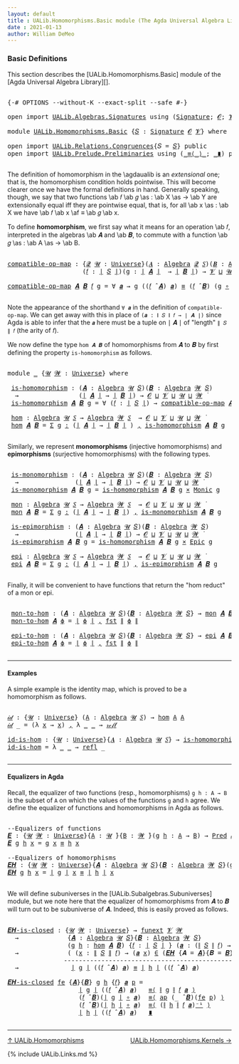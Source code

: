 ```yaml
---
layout: default
title : UALib.Homomorphisms.Basic module (The Agda Universal Algebra Library)
date : 2021-01-13
author: William DeMeo
---
```


### <a id="basic-definitions">Basic Definitions</a>

This section describes the [UALib.Homomorphisms.Basic] module of the [Agda Universal Algebra Library][].

<pre class="Agda">

<a id="317" class="Symbol">{-#</a> <a id="321" class="Keyword">OPTIONS</a> <a id="329" class="Pragma">--without-K</a> <a id="341" class="Pragma">--exact-split</a> <a id="355" class="Pragma">--safe</a> <a id="362" class="Symbol">#-}</a>

<a id="367" class="Keyword">open</a> <a id="372" class="Keyword">import</a> <a id="379" href="UALib.Algebras.Signatures.html" class="Module">UALib.Algebras.Signatures</a> <a id="405" class="Keyword">using</a> <a id="411" class="Symbol">(</a><a id="412" href="UALib.Algebras.Signatures.html#1457" class="Function">Signature</a><a id="421" class="Symbol">;</a> <a id="423" href="universes.html#613" class="Generalizable">𝓞</a><a id="424" class="Symbol">;</a> <a id="426" href="universes.html#617" class="Generalizable">𝓥</a><a id="427" class="Symbol">)</a>

<a id="430" class="Keyword">module</a> <a id="437" href="UALib.Homomorphisms.Basic.html" class="Module">UALib.Homomorphisms.Basic</a> <a id="463" class="Symbol">{</a><a id="464" href="UALib.Homomorphisms.Basic.html#464" class="Bound">𝑆</a> <a id="466" class="Symbol">:</a> <a id="468" href="UALib.Algebras.Signatures.html#1457" class="Function">Signature</a> <a id="478" href="universes.html#613" class="Generalizable">𝓞</a> <a id="480" href="universes.html#617" class="Generalizable">𝓥</a><a id="481" class="Symbol">}</a> <a id="483" class="Keyword">where</a>

<a id="490" class="Keyword">open</a> <a id="495" class="Keyword">import</a> <a id="502" href="UALib.Relations.Congruences.html" class="Module">UALib.Relations.Congruences</a><a id="529" class="Symbol">{</a><a id="530" class="Argument">𝑆</a> <a id="532" class="Symbol">=</a> <a id="534" href="UALib.Homomorphisms.Basic.html#464" class="Bound">𝑆</a><a id="535" class="Symbol">}</a> <a id="537" class="Keyword">public</a>
<a id="544" class="Keyword">open</a> <a id="549" class="Keyword">import</a> <a id="556" href="UALib.Prelude.Preliminaries.html" class="Module">UALib.Prelude.Preliminaries</a> <a id="584" class="Keyword">using</a> <a id="590" class="Symbol">(</a><a id="591" href="MGS-MLTT.html#5997" class="Function Operator">_≡⟨_⟩_</a><a id="597" class="Symbol">;</a> <a id="599" href="MGS-MLTT.html#6079" class="Function Operator">_∎</a><a id="601" class="Symbol">)</a> <a id="603" class="Keyword">public</a>

</pre>

The definition of homomorphism in the \agdaualib is an *extensional* one; that is, the homomorphism condition holds pointwise.  This will become clearer once we have the formal definitions in hand.  Generally speaking, though, we say that two functions \ab 𝑓 \ab 𝑔 \as : \ab X \as → \ab Y are extensionally equal iff they are pointwise equal, that is, for all \ab x \as : \ab X we have \ab 𝑓 \ab x \af ≡ \ab 𝑔 \ab x.

To define **homomorphism**, we first say what it means for an operation \ab 𝑓, interpreted in the algebras \ab 𝑨 and \ab 𝑩, to commute with a function \ab 𝑔 \as : \ab A \as → \ab B.

<pre class="Agda">

<a id="compatible-op-map"></a><a id="1238" href="UALib.Homomorphisms.Basic.html#1238" class="Function">compatible-op-map</a> <a id="1256" class="Symbol">:</a> <a id="1258" class="Symbol">{</a><a id="1259" href="UALib.Homomorphisms.Basic.html#1259" class="Bound">𝓠</a> <a id="1261" href="UALib.Homomorphisms.Basic.html#1261" class="Bound">𝓤</a> <a id="1263" class="Symbol">:</a> <a id="1265" href="universes.html#551" class="Function">Universe</a><a id="1273" class="Symbol">}(</a><a id="1275" href="UALib.Homomorphisms.Basic.html#1275" class="Bound">𝑨</a> <a id="1277" class="Symbol">:</a> <a id="1279" href="UALib.Algebras.Algebras.html#813" class="Function">Algebra</a> <a id="1287" href="UALib.Homomorphisms.Basic.html#1259" class="Bound">𝓠</a> <a id="1289" href="UALib.Homomorphisms.Basic.html#464" class="Bound">𝑆</a><a id="1290" class="Symbol">)(</a><a id="1292" href="UALib.Homomorphisms.Basic.html#1292" class="Bound">𝑩</a> <a id="1294" class="Symbol">:</a> <a id="1296" href="UALib.Algebras.Algebras.html#813" class="Function">Algebra</a> <a id="1304" href="UALib.Homomorphisms.Basic.html#1261" class="Bound">𝓤</a> <a id="1306" href="UALib.Homomorphisms.Basic.html#464" class="Bound">𝑆</a><a id="1307" class="Symbol">)</a>
                    <a id="1329" class="Symbol">(</a><a id="1330" href="UALib.Homomorphisms.Basic.html#1330" class="Bound">𝑓</a> <a id="1332" class="Symbol">:</a> <a id="1334" href="UALib.Prelude.Preliminaries.html#10371" class="Function Operator">∣</a> <a id="1336" href="UALib.Homomorphisms.Basic.html#464" class="Bound">𝑆</a> <a id="1338" href="UALib.Prelude.Preliminaries.html#10371" class="Function Operator">∣</a><a id="1339" class="Symbol">)(</a><a id="1341" href="UALib.Homomorphisms.Basic.html#1341" class="Bound">g</a> <a id="1343" class="Symbol">:</a> <a id="1345" href="UALib.Prelude.Preliminaries.html#10371" class="Function Operator">∣</a> <a id="1347" href="UALib.Homomorphisms.Basic.html#1275" class="Bound">𝑨</a> <a id="1349" href="UALib.Prelude.Preliminaries.html#10371" class="Function Operator">∣</a>  <a id="1352" class="Symbol">→</a> <a id="1354" href="UALib.Prelude.Preliminaries.html#10371" class="Function Operator">∣</a> <a id="1356" href="UALib.Homomorphisms.Basic.html#1292" class="Bound">𝑩</a> <a id="1358" href="UALib.Prelude.Preliminaries.html#10371" class="Function Operator">∣</a><a id="1359" class="Symbol">)</a> <a id="1361" class="Symbol">→</a> <a id="1363" href="UALib.Homomorphisms.Basic.html#480" class="Bound">𝓥</a> <a id="1365" href="Agda.Primitive.html#636" class="Function Operator">⊔</a> <a id="1367" href="UALib.Homomorphisms.Basic.html#1261" class="Bound">𝓤</a> <a id="1369" href="Agda.Primitive.html#636" class="Function Operator">⊔</a> <a id="1371" href="UALib.Homomorphisms.Basic.html#1259" class="Bound">𝓠</a> <a id="1373" href="universes.html#758" class="Function Operator">̇</a>

<a id="1376" href="UALib.Homomorphisms.Basic.html#1238" class="Function">compatible-op-map</a> <a id="1394" href="UALib.Homomorphisms.Basic.html#1394" class="Bound">𝑨</a> <a id="1396" href="UALib.Homomorphisms.Basic.html#1396" class="Bound">𝑩</a> <a id="1398" href="UALib.Homomorphisms.Basic.html#1398" class="Bound">𝑓</a> <a id="1400" href="UALib.Homomorphisms.Basic.html#1400" class="Bound">g</a> <a id="1402" class="Symbol">=</a> <a id="1404" class="Symbol">∀</a> <a id="1406" href="UALib.Homomorphisms.Basic.html#1406" class="Bound">𝒂</a> <a id="1408" class="Symbol">→</a> <a id="1410" href="UALib.Homomorphisms.Basic.html#1400" class="Bound">g</a> <a id="1412" class="Symbol">((</a><a id="1414" href="UALib.Homomorphisms.Basic.html#1398" class="Bound">𝑓</a> <a id="1416" href="UALib.Algebras.Algebras.html#3080" class="Function Operator">̂</a> <a id="1418" href="UALib.Homomorphisms.Basic.html#1394" class="Bound">𝑨</a><a id="1419" class="Symbol">)</a> <a id="1421" href="UALib.Homomorphisms.Basic.html#1406" class="Bound">𝒂</a><a id="1422" class="Symbol">)</a> <a id="1424" href="MGS-MLTT.html#4207" class="Datatype Operator">≡</a> <a id="1426" class="Symbol">(</a><a id="1427" href="UALib.Homomorphisms.Basic.html#1398" class="Bound">𝑓</a> <a id="1429" href="UALib.Algebras.Algebras.html#3080" class="Function Operator">̂</a> <a id="1431" href="UALib.Homomorphisms.Basic.html#1396" class="Bound">𝑩</a><a id="1432" class="Symbol">)</a> <a id="1434" class="Symbol">(</a><a id="1435" href="UALib.Homomorphisms.Basic.html#1400" class="Bound">g</a> <a id="1437" href="MGS-MLTT.html#3813" class="Function Operator">∘</a> <a id="1439" href="UALib.Homomorphisms.Basic.html#1406" class="Bound">𝒂</a><a id="1440" class="Symbol">)</a>

</pre>

Note the appearance of the shorthand `∀ 𝒂` in the definition of `compatible-op-map`.  We can get away with this in place of `(𝒂 : ∥ 𝑆 ∥ 𝑓 → ∣ 𝑨 ∣)` since Agda is able to infer that the `𝒂` here must be a tuple on ∣ 𝑨 ∣ of "length" `∥ 𝑆 ∥ 𝑓` (the arity of 𝑓).

We now define the type `hom 𝑨 𝑩` of homomorphisms from 𝑨 to 𝑩 by first defining the property `is-homomorphism` as follows.

<pre class="Agda">

<a id="1853" class="Keyword">module</a> <a id="1860" href="UALib.Homomorphisms.Basic.html#1860" class="Module">_</a> <a id="1862" class="Symbol">{</a><a id="1863" href="UALib.Homomorphisms.Basic.html#1863" class="Bound">𝓤</a> <a id="1865" href="UALib.Homomorphisms.Basic.html#1865" class="Bound">𝓦</a> <a id="1867" class="Symbol">:</a> <a id="1869" href="universes.html#551" class="Function">Universe</a><a id="1877" class="Symbol">}</a> <a id="1879" class="Keyword">where</a>

 <a id="1887" href="UALib.Homomorphisms.Basic.html#1887" class="Function">is-homomorphism</a> <a id="1903" class="Symbol">:</a> <a id="1905" class="Symbol">(</a><a id="1906" href="UALib.Homomorphisms.Basic.html#1906" class="Bound">𝑨</a> <a id="1908" class="Symbol">:</a> <a id="1910" href="UALib.Algebras.Algebras.html#813" class="Function">Algebra</a> <a id="1918" href="UALib.Homomorphisms.Basic.html#1863" class="Bound">𝓤</a> <a id="1920" href="UALib.Homomorphisms.Basic.html#464" class="Bound">𝑆</a><a id="1921" class="Symbol">)(</a><a id="1923" href="UALib.Homomorphisms.Basic.html#1923" class="Bound">𝑩</a> <a id="1925" class="Symbol">:</a> <a id="1927" href="UALib.Algebras.Algebras.html#813" class="Function">Algebra</a> <a id="1935" href="UALib.Homomorphisms.Basic.html#1865" class="Bound">𝓦</a> <a id="1937" href="UALib.Homomorphisms.Basic.html#464" class="Bound">𝑆</a><a id="1938" class="Symbol">)</a>
  <a id="1942" class="Symbol">→</a>                <a id="1959" class="Symbol">(</a><a id="1960" href="UALib.Prelude.Preliminaries.html#10371" class="Function Operator">∣</a> <a id="1962" href="UALib.Homomorphisms.Basic.html#1906" class="Bound">𝑨</a> <a id="1964" href="UALib.Prelude.Preliminaries.html#10371" class="Function Operator">∣</a> <a id="1966" class="Symbol">→</a> <a id="1968" href="UALib.Prelude.Preliminaries.html#10371" class="Function Operator">∣</a> <a id="1970" href="UALib.Homomorphisms.Basic.html#1923" class="Bound">𝑩</a> <a id="1972" href="UALib.Prelude.Preliminaries.html#10371" class="Function Operator">∣</a><a id="1973" class="Symbol">)</a> <a id="1975" class="Symbol">→</a> <a id="1977" href="UALib.Homomorphisms.Basic.html#478" class="Bound">𝓞</a> <a id="1979" href="Agda.Primitive.html#636" class="Function Operator">⊔</a> <a id="1981" href="UALib.Homomorphisms.Basic.html#480" class="Bound">𝓥</a> <a id="1983" href="Agda.Primitive.html#636" class="Function Operator">⊔</a> <a id="1985" href="UALib.Homomorphisms.Basic.html#1863" class="Bound">𝓤</a> <a id="1987" href="Agda.Primitive.html#636" class="Function Operator">⊔</a> <a id="1989" href="UALib.Homomorphisms.Basic.html#1865" class="Bound">𝓦</a> <a id="1991" href="universes.html#758" class="Function Operator">̇</a>
 <a id="1994" href="UALib.Homomorphisms.Basic.html#1887" class="Function">is-homomorphism</a> <a id="2010" href="UALib.Homomorphisms.Basic.html#2010" class="Bound">𝑨</a> <a id="2012" href="UALib.Homomorphisms.Basic.html#2012" class="Bound">𝑩</a> <a id="2014" href="UALib.Homomorphisms.Basic.html#2014" class="Bound">g</a> <a id="2016" class="Symbol">=</a> <a id="2018" class="Symbol">∀</a> <a id="2020" class="Symbol">(</a><a id="2021" href="UALib.Homomorphisms.Basic.html#2021" class="Bound">𝑓</a> <a id="2023" class="Symbol">:</a> <a id="2025" href="UALib.Prelude.Preliminaries.html#10371" class="Function Operator">∣</a> <a id="2027" href="UALib.Homomorphisms.Basic.html#464" class="Bound">𝑆</a> <a id="2029" href="UALib.Prelude.Preliminaries.html#10371" class="Function Operator">∣</a><a id="2030" class="Symbol">)</a> <a id="2032" class="Symbol">→</a> <a id="2034" href="UALib.Homomorphisms.Basic.html#1238" class="Function">compatible-op-map</a> <a id="2052" href="UALib.Homomorphisms.Basic.html#2010" class="Bound">𝑨</a> <a id="2054" href="UALib.Homomorphisms.Basic.html#2012" class="Bound">𝑩</a> <a id="2056" href="UALib.Homomorphisms.Basic.html#2021" class="Bound">𝑓</a> <a id="2058" href="UALib.Homomorphisms.Basic.html#2014" class="Bound">g</a>

 <a id="2062" href="UALib.Homomorphisms.Basic.html#2062" class="Function">hom</a> <a id="2066" class="Symbol">:</a> <a id="2068" href="UALib.Algebras.Algebras.html#813" class="Function">Algebra</a> <a id="2076" href="UALib.Homomorphisms.Basic.html#1863" class="Bound">𝓤</a> <a id="2078" href="UALib.Homomorphisms.Basic.html#464" class="Bound">𝑆</a> <a id="2080" class="Symbol">→</a> <a id="2082" href="UALib.Algebras.Algebras.html#813" class="Function">Algebra</a> <a id="2090" href="UALib.Homomorphisms.Basic.html#1865" class="Bound">𝓦</a> <a id="2092" href="UALib.Homomorphisms.Basic.html#464" class="Bound">𝑆</a>  <a id="2095" class="Symbol">→</a> <a id="2097" href="UALib.Homomorphisms.Basic.html#478" class="Bound">𝓞</a> <a id="2099" href="Agda.Primitive.html#636" class="Function Operator">⊔</a> <a id="2101" href="UALib.Homomorphisms.Basic.html#480" class="Bound">𝓥</a> <a id="2103" href="Agda.Primitive.html#636" class="Function Operator">⊔</a> <a id="2105" href="UALib.Homomorphisms.Basic.html#1863" class="Bound">𝓤</a> <a id="2107" href="Agda.Primitive.html#636" class="Function Operator">⊔</a> <a id="2109" href="UALib.Homomorphisms.Basic.html#1865" class="Bound">𝓦</a> <a id="2111" href="universes.html#758" class="Function Operator">̇</a>
 <a id="2114" href="UALib.Homomorphisms.Basic.html#2062" class="Function">hom</a> <a id="2118" href="UALib.Homomorphisms.Basic.html#2118" class="Bound">𝑨</a> <a id="2120" href="UALib.Homomorphisms.Basic.html#2120" class="Bound">𝑩</a> <a id="2122" class="Symbol">=</a> <a id="2124" href="MGS-MLTT.html#3074" class="Function">Σ</a> <a id="2126" href="UALib.Homomorphisms.Basic.html#2126" class="Bound">g</a> <a id="2128" href="MGS-MLTT.html#3074" class="Function">꞉</a> <a id="2130" class="Symbol">(</a><a id="2131" href="UALib.Prelude.Preliminaries.html#10371" class="Function Operator">∣</a> <a id="2133" href="UALib.Homomorphisms.Basic.html#2118" class="Bound">𝑨</a> <a id="2135" href="UALib.Prelude.Preliminaries.html#10371" class="Function Operator">∣</a> <a id="2137" class="Symbol">→</a> <a id="2139" href="UALib.Prelude.Preliminaries.html#10371" class="Function Operator">∣</a> <a id="2141" href="UALib.Homomorphisms.Basic.html#2120" class="Bound">𝑩</a> <a id="2143" href="UALib.Prelude.Preliminaries.html#10371" class="Function Operator">∣</a> <a id="2145" class="Symbol">)</a> <a id="2147" href="MGS-MLTT.html#3074" class="Function">,</a> <a id="2149" href="UALib.Homomorphisms.Basic.html#1887" class="Function">is-homomorphism</a> <a id="2165" href="UALib.Homomorphisms.Basic.html#2118" class="Bound">𝑨</a> <a id="2167" href="UALib.Homomorphisms.Basic.html#2120" class="Bound">𝑩</a> <a id="2169" href="UALib.Homomorphisms.Basic.html#2126" class="Bound">g</a>

</pre>

Similarly, we represent **monomorphisms** (injective homomorphisms) and **epimorphisms** (surjective homomorphisms) with the following types.

<pre class="Agda">

 <a id="2342" href="UALib.Homomorphisms.Basic.html#2342" class="Function">is-monomorphism</a> <a id="2358" class="Symbol">:</a> <a id="2360" class="Symbol">(</a><a id="2361" href="UALib.Homomorphisms.Basic.html#2361" class="Bound">𝑨</a> <a id="2363" class="Symbol">:</a> <a id="2365" href="UALib.Algebras.Algebras.html#813" class="Function">Algebra</a> <a id="2373" href="UALib.Homomorphisms.Basic.html#1863" class="Bound">𝓤</a> <a id="2375" href="UALib.Homomorphisms.Basic.html#464" class="Bound">𝑆</a><a id="2376" class="Symbol">)(</a><a id="2378" href="UALib.Homomorphisms.Basic.html#2378" class="Bound">𝑩</a> <a id="2380" class="Symbol">:</a> <a id="2382" href="UALib.Algebras.Algebras.html#813" class="Function">Algebra</a> <a id="2390" href="UALib.Homomorphisms.Basic.html#1865" class="Bound">𝓦</a> <a id="2392" href="UALib.Homomorphisms.Basic.html#464" class="Bound">𝑆</a><a id="2393" class="Symbol">)</a>
  <a id="2397" class="Symbol">→</a>               <a id="2413" class="Symbol">(</a><a id="2414" href="UALib.Prelude.Preliminaries.html#10371" class="Function Operator">∣</a> <a id="2416" href="UALib.Homomorphisms.Basic.html#2361" class="Bound">𝑨</a> <a id="2418" href="UALib.Prelude.Preliminaries.html#10371" class="Function Operator">∣</a> <a id="2420" class="Symbol">→</a> <a id="2422" href="UALib.Prelude.Preliminaries.html#10371" class="Function Operator">∣</a> <a id="2424" href="UALib.Homomorphisms.Basic.html#2378" class="Bound">𝑩</a> <a id="2426" href="UALib.Prelude.Preliminaries.html#10371" class="Function Operator">∣</a><a id="2427" class="Symbol">)</a> <a id="2429" class="Symbol">→</a> <a id="2431" href="UALib.Homomorphisms.Basic.html#478" class="Bound">𝓞</a> <a id="2433" href="Agda.Primitive.html#636" class="Function Operator">⊔</a> <a id="2435" href="UALib.Homomorphisms.Basic.html#480" class="Bound">𝓥</a> <a id="2437" href="Agda.Primitive.html#636" class="Function Operator">⊔</a> <a id="2439" href="UALib.Homomorphisms.Basic.html#1863" class="Bound">𝓤</a> <a id="2441" href="Agda.Primitive.html#636" class="Function Operator">⊔</a> <a id="2443" href="UALib.Homomorphisms.Basic.html#1865" class="Bound">𝓦</a> <a id="2445" href="universes.html#758" class="Function Operator">̇</a>
 <a id="2448" href="UALib.Homomorphisms.Basic.html#2342" class="Function">is-monomorphism</a> <a id="2464" href="UALib.Homomorphisms.Basic.html#2464" class="Bound">𝑨</a> <a id="2466" href="UALib.Homomorphisms.Basic.html#2466" class="Bound">𝑩</a> <a id="2468" href="UALib.Homomorphisms.Basic.html#2468" class="Bound">g</a> <a id="2470" class="Symbol">=</a> <a id="2472" href="UALib.Homomorphisms.Basic.html#1887" class="Function">is-homomorphism</a> <a id="2488" href="UALib.Homomorphisms.Basic.html#2464" class="Bound">𝑨</a> <a id="2490" href="UALib.Homomorphisms.Basic.html#2466" class="Bound">𝑩</a> <a id="2492" href="UALib.Homomorphisms.Basic.html#2468" class="Bound">g</a> <a id="2494" href="MGS-MLTT.html#3515" class="Function Operator">×</a> <a id="2496" href="UALib.Prelude.Inverses.html#3446" class="Function">Monic</a> <a id="2502" href="UALib.Homomorphisms.Basic.html#2468" class="Bound">g</a>

 <a id="2506" href="UALib.Homomorphisms.Basic.html#2506" class="Function">mon</a> <a id="2510" class="Symbol">:</a> <a id="2512" href="UALib.Algebras.Algebras.html#813" class="Function">Algebra</a> <a id="2520" href="UALib.Homomorphisms.Basic.html#1863" class="Bound">𝓤</a> <a id="2522" href="UALib.Homomorphisms.Basic.html#464" class="Bound">𝑆</a> <a id="2524" class="Symbol">→</a> <a id="2526" href="UALib.Algebras.Algebras.html#813" class="Function">Algebra</a> <a id="2534" href="UALib.Homomorphisms.Basic.html#1865" class="Bound">𝓦</a> <a id="2536" href="UALib.Homomorphisms.Basic.html#464" class="Bound">𝑆</a>  <a id="2539" class="Symbol">→</a> <a id="2541" href="UALib.Homomorphisms.Basic.html#478" class="Bound">𝓞</a> <a id="2543" href="Agda.Primitive.html#636" class="Function Operator">⊔</a> <a id="2545" href="UALib.Homomorphisms.Basic.html#480" class="Bound">𝓥</a> <a id="2547" href="Agda.Primitive.html#636" class="Function Operator">⊔</a> <a id="2549" href="UALib.Homomorphisms.Basic.html#1863" class="Bound">𝓤</a> <a id="2551" href="Agda.Primitive.html#636" class="Function Operator">⊔</a> <a id="2553" href="UALib.Homomorphisms.Basic.html#1865" class="Bound">𝓦</a> <a id="2555" href="universes.html#758" class="Function Operator">̇</a>
 <a id="2558" href="UALib.Homomorphisms.Basic.html#2506" class="Function">mon</a> <a id="2562" href="UALib.Homomorphisms.Basic.html#2562" class="Bound">𝑨</a> <a id="2564" href="UALib.Homomorphisms.Basic.html#2564" class="Bound">𝑩</a> <a id="2566" class="Symbol">=</a> <a id="2568" href="MGS-MLTT.html#3074" class="Function">Σ</a> <a id="2570" href="UALib.Homomorphisms.Basic.html#2570" class="Bound">g</a> <a id="2572" href="MGS-MLTT.html#3074" class="Function">꞉</a> <a id="2574" class="Symbol">(</a><a id="2575" href="UALib.Prelude.Preliminaries.html#10371" class="Function Operator">∣</a> <a id="2577" href="UALib.Homomorphisms.Basic.html#2562" class="Bound">𝑨</a> <a id="2579" href="UALib.Prelude.Preliminaries.html#10371" class="Function Operator">∣</a> <a id="2581" class="Symbol">→</a> <a id="2583" href="UALib.Prelude.Preliminaries.html#10371" class="Function Operator">∣</a> <a id="2585" href="UALib.Homomorphisms.Basic.html#2564" class="Bound">𝑩</a> <a id="2587" href="UALib.Prelude.Preliminaries.html#10371" class="Function Operator">∣</a><a id="2588" class="Symbol">)</a> <a id="2590" href="MGS-MLTT.html#3074" class="Function">,</a> <a id="2592" href="UALib.Homomorphisms.Basic.html#2342" class="Function">is-monomorphism</a> <a id="2608" href="UALib.Homomorphisms.Basic.html#2562" class="Bound">𝑨</a> <a id="2610" href="UALib.Homomorphisms.Basic.html#2564" class="Bound">𝑩</a> <a id="2612" href="UALib.Homomorphisms.Basic.html#2570" class="Bound">g</a>

 <a id="2616" href="UALib.Homomorphisms.Basic.html#2616" class="Function">is-epimorphism</a> <a id="2631" class="Symbol">:</a> <a id="2633" class="Symbol">(</a><a id="2634" href="UALib.Homomorphisms.Basic.html#2634" class="Bound">𝑨</a> <a id="2636" class="Symbol">:</a> <a id="2638" href="UALib.Algebras.Algebras.html#813" class="Function">Algebra</a> <a id="2646" href="UALib.Homomorphisms.Basic.html#1863" class="Bound">𝓤</a> <a id="2648" href="UALib.Homomorphisms.Basic.html#464" class="Bound">𝑆</a><a id="2649" class="Symbol">)(</a><a id="2651" href="UALib.Homomorphisms.Basic.html#2651" class="Bound">𝑩</a> <a id="2653" class="Symbol">:</a> <a id="2655" href="UALib.Algebras.Algebras.html#813" class="Function">Algebra</a> <a id="2663" href="UALib.Homomorphisms.Basic.html#1865" class="Bound">𝓦</a> <a id="2665" href="UALib.Homomorphisms.Basic.html#464" class="Bound">𝑆</a><a id="2666" class="Symbol">)</a>
  <a id="2670" class="Symbol">→</a>               <a id="2686" class="Symbol">(</a><a id="2687" href="UALib.Prelude.Preliminaries.html#10371" class="Function Operator">∣</a> <a id="2689" href="UALib.Homomorphisms.Basic.html#2634" class="Bound">𝑨</a> <a id="2691" href="UALib.Prelude.Preliminaries.html#10371" class="Function Operator">∣</a> <a id="2693" class="Symbol">→</a> <a id="2695" href="UALib.Prelude.Preliminaries.html#10371" class="Function Operator">∣</a> <a id="2697" href="UALib.Homomorphisms.Basic.html#2651" class="Bound">𝑩</a> <a id="2699" href="UALib.Prelude.Preliminaries.html#10371" class="Function Operator">∣</a><a id="2700" class="Symbol">)</a> <a id="2702" class="Symbol">→</a> <a id="2704" href="UALib.Homomorphisms.Basic.html#478" class="Bound">𝓞</a> <a id="2706" href="Agda.Primitive.html#636" class="Function Operator">⊔</a> <a id="2708" href="UALib.Homomorphisms.Basic.html#480" class="Bound">𝓥</a> <a id="2710" href="Agda.Primitive.html#636" class="Function Operator">⊔</a> <a id="2712" href="UALib.Homomorphisms.Basic.html#1863" class="Bound">𝓤</a> <a id="2714" href="Agda.Primitive.html#636" class="Function Operator">⊔</a> <a id="2716" href="UALib.Homomorphisms.Basic.html#1865" class="Bound">𝓦</a> <a id="2718" href="universes.html#758" class="Function Operator">̇</a>
 <a id="2721" href="UALib.Homomorphisms.Basic.html#2616" class="Function">is-epimorphism</a> <a id="2736" href="UALib.Homomorphisms.Basic.html#2736" class="Bound">𝑨</a> <a id="2738" href="UALib.Homomorphisms.Basic.html#2738" class="Bound">𝑩</a> <a id="2740" href="UALib.Homomorphisms.Basic.html#2740" class="Bound">g</a> <a id="2742" class="Symbol">=</a> <a id="2744" href="UALib.Homomorphisms.Basic.html#1887" class="Function">is-homomorphism</a> <a id="2760" href="UALib.Homomorphisms.Basic.html#2736" class="Bound">𝑨</a> <a id="2762" href="UALib.Homomorphisms.Basic.html#2738" class="Bound">𝑩</a> <a id="2764" href="UALib.Homomorphisms.Basic.html#2740" class="Bound">g</a> <a id="2766" href="MGS-MLTT.html#3515" class="Function Operator">×</a> <a id="2768" href="UALib.Prelude.Inverses.html#2388" class="Function">Epic</a> <a id="2773" href="UALib.Homomorphisms.Basic.html#2740" class="Bound">g</a>

 <a id="2777" href="UALib.Homomorphisms.Basic.html#2777" class="Function">epi</a> <a id="2781" class="Symbol">:</a> <a id="2783" href="UALib.Algebras.Algebras.html#813" class="Function">Algebra</a> <a id="2791" href="UALib.Homomorphisms.Basic.html#1863" class="Bound">𝓤</a> <a id="2793" href="UALib.Homomorphisms.Basic.html#464" class="Bound">𝑆</a> <a id="2795" class="Symbol">→</a> <a id="2797" href="UALib.Algebras.Algebras.html#813" class="Function">Algebra</a> <a id="2805" href="UALib.Homomorphisms.Basic.html#1865" class="Bound">𝓦</a> <a id="2807" href="UALib.Homomorphisms.Basic.html#464" class="Bound">𝑆</a>  <a id="2810" class="Symbol">→</a> <a id="2812" href="UALib.Homomorphisms.Basic.html#478" class="Bound">𝓞</a> <a id="2814" href="Agda.Primitive.html#636" class="Function Operator">⊔</a> <a id="2816" href="UALib.Homomorphisms.Basic.html#480" class="Bound">𝓥</a> <a id="2818" href="Agda.Primitive.html#636" class="Function Operator">⊔</a> <a id="2820" href="UALib.Homomorphisms.Basic.html#1863" class="Bound">𝓤</a> <a id="2822" href="Agda.Primitive.html#636" class="Function Operator">⊔</a> <a id="2824" href="UALib.Homomorphisms.Basic.html#1865" class="Bound">𝓦</a> <a id="2826" href="universes.html#758" class="Function Operator">̇</a>
 <a id="2829" href="UALib.Homomorphisms.Basic.html#2777" class="Function">epi</a> <a id="2833" href="UALib.Homomorphisms.Basic.html#2833" class="Bound">𝑨</a> <a id="2835" href="UALib.Homomorphisms.Basic.html#2835" class="Bound">𝑩</a> <a id="2837" class="Symbol">=</a> <a id="2839" href="MGS-MLTT.html#3074" class="Function">Σ</a> <a id="2841" href="UALib.Homomorphisms.Basic.html#2841" class="Bound">g</a> <a id="2843" href="MGS-MLTT.html#3074" class="Function">꞉</a> <a id="2845" class="Symbol">(</a><a id="2846" href="UALib.Prelude.Preliminaries.html#10371" class="Function Operator">∣</a> <a id="2848" href="UALib.Homomorphisms.Basic.html#2833" class="Bound">𝑨</a> <a id="2850" href="UALib.Prelude.Preliminaries.html#10371" class="Function Operator">∣</a> <a id="2852" class="Symbol">→</a> <a id="2854" href="UALib.Prelude.Preliminaries.html#10371" class="Function Operator">∣</a> <a id="2856" href="UALib.Homomorphisms.Basic.html#2835" class="Bound">𝑩</a> <a id="2858" href="UALib.Prelude.Preliminaries.html#10371" class="Function Operator">∣</a><a id="2859" class="Symbol">)</a> <a id="2861" href="MGS-MLTT.html#3074" class="Function">,</a> <a id="2863" href="UALib.Homomorphisms.Basic.html#2616" class="Function">is-epimorphism</a> <a id="2878" href="UALib.Homomorphisms.Basic.html#2833" class="Bound">𝑨</a> <a id="2880" href="UALib.Homomorphisms.Basic.html#2835" class="Bound">𝑩</a> <a id="2882" href="UALib.Homomorphisms.Basic.html#2841" class="Bound">g</a>

</pre>

Finally, it will be convenient to have functions that return the "hom reduct" of a mon or epi.

<pre class="Agda">

 <a id="3008" href="UALib.Homomorphisms.Basic.html#3008" class="Function">mon-to-hom</a> <a id="3019" class="Symbol">:</a> <a id="3021" class="Symbol">(</a><a id="3022" href="UALib.Homomorphisms.Basic.html#3022" class="Bound">𝑨</a> <a id="3024" class="Symbol">:</a> <a id="3026" href="UALib.Algebras.Algebras.html#813" class="Function">Algebra</a> <a id="3034" href="UALib.Homomorphisms.Basic.html#1863" class="Bound">𝓤</a> <a id="3036" href="UALib.Homomorphisms.Basic.html#464" class="Bound">𝑆</a><a id="3037" class="Symbol">){</a><a id="3039" href="UALib.Homomorphisms.Basic.html#3039" class="Bound">𝑩</a> <a id="3041" class="Symbol">:</a> <a id="3043" href="UALib.Algebras.Algebras.html#813" class="Function">Algebra</a> <a id="3051" href="UALib.Homomorphisms.Basic.html#1865" class="Bound">𝓦</a> <a id="3053" href="UALib.Homomorphisms.Basic.html#464" class="Bound">𝑆</a><a id="3054" class="Symbol">}</a> <a id="3056" class="Symbol">→</a> <a id="3058" href="UALib.Homomorphisms.Basic.html#2506" class="Function">mon</a> <a id="3062" href="UALib.Homomorphisms.Basic.html#3022" class="Bound">𝑨</a> <a id="3064" href="UALib.Homomorphisms.Basic.html#3039" class="Bound">𝑩</a> <a id="3066" class="Symbol">→</a> <a id="3068" href="UALib.Homomorphisms.Basic.html#2062" class="Function">hom</a> <a id="3072" href="UALib.Homomorphisms.Basic.html#3022" class="Bound">𝑨</a> <a id="3074" href="UALib.Homomorphisms.Basic.html#3039" class="Bound">𝑩</a>
 <a id="3077" href="UALib.Homomorphisms.Basic.html#3008" class="Function">mon-to-hom</a> <a id="3088" href="UALib.Homomorphisms.Basic.html#3088" class="Bound">𝑨</a> <a id="3090" href="UALib.Homomorphisms.Basic.html#3090" class="Bound">ϕ</a> <a id="3092" class="Symbol">=</a> <a id="3094" href="UALib.Prelude.Preliminaries.html#10371" class="Function Operator">∣</a> <a id="3096" href="UALib.Homomorphisms.Basic.html#3090" class="Bound">ϕ</a> <a id="3098" href="UALib.Prelude.Preliminaries.html#10371" class="Function Operator">∣</a> <a id="3100" href="MGS-MLTT.html#2929" class="InductiveConstructor Operator">,</a> <a id="3102" href="UALib.Prelude.Preliminaries.html#10375" class="Function">fst</a> <a id="3106" href="UALib.Prelude.Preliminaries.html#10452" class="Function Operator">∥</a> <a id="3108" href="UALib.Homomorphisms.Basic.html#3090" class="Bound">ϕ</a> <a id="3110" href="UALib.Prelude.Preliminaries.html#10452" class="Function Operator">∥</a>

 <a id="3114" href="UALib.Homomorphisms.Basic.html#3114" class="Function">epi-to-hom</a> <a id="3125" class="Symbol">:</a> <a id="3127" class="Symbol">(</a><a id="3128" href="UALib.Homomorphisms.Basic.html#3128" class="Bound">𝑨</a> <a id="3130" class="Symbol">:</a> <a id="3132" href="UALib.Algebras.Algebras.html#813" class="Function">Algebra</a> <a id="3140" href="UALib.Homomorphisms.Basic.html#1863" class="Bound">𝓤</a> <a id="3142" href="UALib.Homomorphisms.Basic.html#464" class="Bound">𝑆</a><a id="3143" class="Symbol">){</a><a id="3145" href="UALib.Homomorphisms.Basic.html#3145" class="Bound">𝑩</a> <a id="3147" class="Symbol">:</a> <a id="3149" href="UALib.Algebras.Algebras.html#813" class="Function">Algebra</a> <a id="3157" href="UALib.Homomorphisms.Basic.html#1865" class="Bound">𝓦</a> <a id="3159" href="UALib.Homomorphisms.Basic.html#464" class="Bound">𝑆</a><a id="3160" class="Symbol">}</a> <a id="3162" class="Symbol">→</a> <a id="3164" href="UALib.Homomorphisms.Basic.html#2777" class="Function">epi</a> <a id="3168" href="UALib.Homomorphisms.Basic.html#3128" class="Bound">𝑨</a> <a id="3170" href="UALib.Homomorphisms.Basic.html#3145" class="Bound">𝑩</a> <a id="3172" class="Symbol">→</a> <a id="3174" href="UALib.Homomorphisms.Basic.html#2062" class="Function">hom</a> <a id="3178" href="UALib.Homomorphisms.Basic.html#3128" class="Bound">𝑨</a> <a id="3180" href="UALib.Homomorphisms.Basic.html#3145" class="Bound">𝑩</a>
 <a id="3183" href="UALib.Homomorphisms.Basic.html#3114" class="Function">epi-to-hom</a> <a id="3194" href="UALib.Homomorphisms.Basic.html#3194" class="Bound">𝑨</a> <a id="3196" href="UALib.Homomorphisms.Basic.html#3196" class="Bound">ϕ</a> <a id="3198" class="Symbol">=</a> <a id="3200" href="UALib.Prelude.Preliminaries.html#10371" class="Function Operator">∣</a> <a id="3202" href="UALib.Homomorphisms.Basic.html#3196" class="Bound">ϕ</a> <a id="3204" href="UALib.Prelude.Preliminaries.html#10371" class="Function Operator">∣</a> <a id="3206" href="MGS-MLTT.html#2929" class="InductiveConstructor Operator">,</a> <a id="3208" href="UALib.Prelude.Preliminaries.html#10375" class="Function">fst</a> <a id="3212" href="UALib.Prelude.Preliminaries.html#10452" class="Function Operator">∥</a> <a id="3214" href="UALib.Homomorphisms.Basic.html#3196" class="Bound">ϕ</a> <a id="3216" href="UALib.Prelude.Preliminaries.html#10452" class="Function Operator">∥</a>

</pre>


---------------------------------------------

#### <a id="examples">Examples</a>

A simple example is the identity map, which is proved to be a homomorphism as follows.

<pre class="Agda">

<a id="𝒾𝒹"></a><a id="3417" href="UALib.Homomorphisms.Basic.html#3417" class="Function">𝒾𝒹</a> <a id="3420" class="Symbol">:</a> <a id="3422" class="Symbol">{</a><a id="3423" href="UALib.Homomorphisms.Basic.html#3423" class="Bound">𝓤</a> <a id="3425" class="Symbol">:</a> <a id="3427" href="universes.html#551" class="Function">Universe</a><a id="3435" class="Symbol">}</a> <a id="3437" class="Symbol">(</a><a id="3438" href="UALib.Homomorphisms.Basic.html#3438" class="Bound">A</a> <a id="3440" class="Symbol">:</a> <a id="3442" href="UALib.Algebras.Algebras.html#813" class="Function">Algebra</a> <a id="3450" href="UALib.Homomorphisms.Basic.html#3423" class="Bound">𝓤</a> <a id="3452" href="UALib.Homomorphisms.Basic.html#464" class="Bound">𝑆</a><a id="3453" class="Symbol">)</a> <a id="3455" class="Symbol">→</a> <a id="3457" href="UALib.Homomorphisms.Basic.html#2062" class="Function">hom</a> <a id="3461" href="UALib.Homomorphisms.Basic.html#3438" class="Bound">A</a> <a id="3463" href="UALib.Homomorphisms.Basic.html#3438" class="Bound">A</a>
<a id="3465" href="UALib.Homomorphisms.Basic.html#3417" class="Function">𝒾𝒹</a> <a id="3468" class="Symbol">_</a> <a id="3470" class="Symbol">=</a> <a id="3472" class="Symbol">(λ</a> <a id="3475" href="UALib.Homomorphisms.Basic.html#3475" class="Bound">x</a> <a id="3477" class="Symbol">→</a> <a id="3479" href="UALib.Homomorphisms.Basic.html#3475" class="Bound">x</a><a id="3480" class="Symbol">)</a> <a id="3482" href="MGS-MLTT.html#2929" class="InductiveConstructor Operator">,</a> <a id="3484" class="Symbol">λ</a> <a id="3486" href="UALib.Homomorphisms.Basic.html#3486" class="Bound">_</a> <a id="3488" href="UALib.Homomorphisms.Basic.html#3488" class="Bound">_</a> <a id="3490" class="Symbol">→</a> <a id="3492" href="MGS-MLTT.html#4221" class="InductiveConstructor">𝓇ℯ𝒻𝓁</a>

<a id="id-is-hom"></a><a id="3498" href="UALib.Homomorphisms.Basic.html#3498" class="Function">id-is-hom</a> <a id="3508" class="Symbol">:</a> <a id="3510" class="Symbol">{</a><a id="3511" href="UALib.Homomorphisms.Basic.html#3511" class="Bound">𝓤</a> <a id="3513" class="Symbol">:</a> <a id="3515" href="universes.html#551" class="Function">Universe</a><a id="3523" class="Symbol">}{</a><a id="3525" href="UALib.Homomorphisms.Basic.html#3525" class="Bound">𝑨</a> <a id="3527" class="Symbol">:</a> <a id="3529" href="UALib.Algebras.Algebras.html#813" class="Function">Algebra</a> <a id="3537" href="UALib.Homomorphisms.Basic.html#3511" class="Bound">𝓤</a> <a id="3539" href="UALib.Homomorphisms.Basic.html#464" class="Bound">𝑆</a><a id="3540" class="Symbol">}</a> <a id="3542" class="Symbol">→</a> <a id="3544" href="UALib.Homomorphisms.Basic.html#1887" class="Function">is-homomorphism</a> <a id="3560" href="UALib.Homomorphisms.Basic.html#3525" class="Bound">𝑨</a> <a id="3562" href="UALib.Homomorphisms.Basic.html#3525" class="Bound">𝑨</a> <a id="3564" class="Symbol">(</a><a id="3565" href="MGS-MLTT.html#3778" class="Function">𝑖𝑑</a> <a id="3568" href="UALib.Prelude.Preliminaries.html#10371" class="Function Operator">∣</a> <a id="3570" href="UALib.Homomorphisms.Basic.html#3525" class="Bound">𝑨</a> <a id="3572" href="UALib.Prelude.Preliminaries.html#10371" class="Function Operator">∣</a><a id="3573" class="Symbol">)</a>
<a id="3575" href="UALib.Homomorphisms.Basic.html#3498" class="Function">id-is-hom</a> <a id="3585" class="Symbol">=</a> <a id="3587" class="Symbol">λ</a> <a id="3589" href="UALib.Homomorphisms.Basic.html#3589" class="Bound">_</a> <a id="3591" href="UALib.Homomorphisms.Basic.html#3591" class="Bound">_</a> <a id="3593" class="Symbol">→</a> <a id="3595" href="UALib.Prelude.Preliminaries.html#5690" class="InductiveConstructor">refl</a> <a id="3600" class="Symbol">_</a>

</pre>

------------------------------------------------------------------

#### <a id="equalizers-in-agda">Equalizers in Agda</a>

Recall, the equalizer of two functions (resp., homomorphisms) `g h : A → B` is the subset of `A` on which the values of the functions `g` and `h` agree.  We define the equalizer of functions and homomorphisms in Agda as follows.

<pre class="Agda">

<a id="3983" class="Comment">--Equalizers of functions</a>
<a id="𝑬"></a><a id="4009" href="UALib.Homomorphisms.Basic.html#4009" class="Function">𝑬</a> <a id="4011" class="Symbol">:</a> <a id="4013" class="Symbol">{</a><a id="4014" href="UALib.Homomorphisms.Basic.html#4014" class="Bound">𝓤</a> <a id="4016" href="UALib.Homomorphisms.Basic.html#4016" class="Bound">𝓦</a> <a id="4018" class="Symbol">:</a> <a id="4020" href="universes.html#551" class="Function">Universe</a><a id="4028" class="Symbol">}{</a><a id="4030" href="UALib.Homomorphisms.Basic.html#4030" class="Bound">A</a> <a id="4032" class="Symbol">:</a> <a id="4034" href="UALib.Homomorphisms.Basic.html#4014" class="Bound">𝓤</a> <a id="4036" href="universes.html#758" class="Function Operator">̇</a><a id="4037" class="Symbol">}{</a><a id="4039" href="UALib.Homomorphisms.Basic.html#4039" class="Bound">B</a> <a id="4041" class="Symbol">:</a> <a id="4043" href="UALib.Homomorphisms.Basic.html#4016" class="Bound">𝓦</a> <a id="4045" href="universes.html#758" class="Function Operator">̇</a><a id="4046" class="Symbol">}(</a><a id="4048" href="UALib.Homomorphisms.Basic.html#4048" class="Bound">g</a> <a id="4050" href="UALib.Homomorphisms.Basic.html#4050" class="Bound">h</a> <a id="4052" class="Symbol">:</a> <a id="4054" href="UALib.Homomorphisms.Basic.html#4030" class="Bound">A</a> <a id="4056" class="Symbol">→</a> <a id="4058" href="UALib.Homomorphisms.Basic.html#4039" class="Bound">B</a><a id="4059" class="Symbol">)</a> <a id="4061" class="Symbol">→</a> <a id="4063" href="UALib.Relations.Unary.html#1082" class="Function">Pred</a> <a id="4068" href="UALib.Homomorphisms.Basic.html#4030" class="Bound">A</a> <a id="4070" href="UALib.Homomorphisms.Basic.html#4016" class="Bound">𝓦</a>
<a id="4072" href="UALib.Homomorphisms.Basic.html#4009" class="Function">𝑬</a> <a id="4074" href="UALib.Homomorphisms.Basic.html#4074" class="Bound">g</a> <a id="4076" href="UALib.Homomorphisms.Basic.html#4076" class="Bound">h</a> <a id="4078" href="UALib.Homomorphisms.Basic.html#4078" class="Bound">x</a> <a id="4080" class="Symbol">=</a> <a id="4082" href="UALib.Homomorphisms.Basic.html#4074" class="Bound">g</a> <a id="4084" href="UALib.Homomorphisms.Basic.html#4078" class="Bound">x</a> <a id="4086" href="MGS-MLTT.html#4207" class="Datatype Operator">≡</a> <a id="4088" href="UALib.Homomorphisms.Basic.html#4076" class="Bound">h</a> <a id="4090" href="UALib.Homomorphisms.Basic.html#4078" class="Bound">x</a>

<a id="4093" class="Comment">--Equalizers of homomorphisms</a>
<a id="𝑬𝑯"></a><a id="4123" href="UALib.Homomorphisms.Basic.html#4123" class="Function">𝑬𝑯</a> <a id="4126" class="Symbol">:</a> <a id="4128" class="Symbol">{</a><a id="4129" href="UALib.Homomorphisms.Basic.html#4129" class="Bound">𝓤</a> <a id="4131" href="UALib.Homomorphisms.Basic.html#4131" class="Bound">𝓦</a> <a id="4133" class="Symbol">:</a> <a id="4135" href="universes.html#551" class="Function">Universe</a><a id="4143" class="Symbol">}{</a><a id="4145" href="UALib.Homomorphisms.Basic.html#4145" class="Bound">𝑨</a> <a id="4147" class="Symbol">:</a> <a id="4149" href="UALib.Algebras.Algebras.html#813" class="Function">Algebra</a> <a id="4157" href="UALib.Homomorphisms.Basic.html#4129" class="Bound">𝓤</a> <a id="4159" href="UALib.Homomorphisms.Basic.html#464" class="Bound">𝑆</a><a id="4160" class="Symbol">}{</a><a id="4162" href="UALib.Homomorphisms.Basic.html#4162" class="Bound">𝑩</a> <a id="4164" class="Symbol">:</a> <a id="4166" href="UALib.Algebras.Algebras.html#813" class="Function">Algebra</a> <a id="4174" href="UALib.Homomorphisms.Basic.html#4131" class="Bound">𝓦</a> <a id="4176" href="UALib.Homomorphisms.Basic.html#464" class="Bound">𝑆</a><a id="4177" class="Symbol">}(</a><a id="4179" href="UALib.Homomorphisms.Basic.html#4179" class="Bound">g</a> <a id="4181" href="UALib.Homomorphisms.Basic.html#4181" class="Bound">h</a> <a id="4183" class="Symbol">:</a> <a id="4185" href="UALib.Homomorphisms.Basic.html#2062" class="Function">hom</a> <a id="4189" href="UALib.Homomorphisms.Basic.html#4145" class="Bound">𝑨</a> <a id="4191" href="UALib.Homomorphisms.Basic.html#4162" class="Bound">𝑩</a><a id="4192" class="Symbol">)</a> <a id="4194" class="Symbol">→</a> <a id="4196" href="UALib.Relations.Unary.html#1082" class="Function">Pred</a> <a id="4201" href="UALib.Prelude.Preliminaries.html#10371" class="Function Operator">∣</a> <a id="4203" href="UALib.Homomorphisms.Basic.html#4145" class="Bound">𝑨</a> <a id="4205" href="UALib.Prelude.Preliminaries.html#10371" class="Function Operator">∣</a> <a id="4207" href="UALib.Homomorphisms.Basic.html#4131" class="Bound">𝓦</a>
<a id="4209" href="UALib.Homomorphisms.Basic.html#4123" class="Function">𝑬𝑯</a> <a id="4212" href="UALib.Homomorphisms.Basic.html#4212" class="Bound">g</a> <a id="4214" href="UALib.Homomorphisms.Basic.html#4214" class="Bound">h</a> <a id="4216" href="UALib.Homomorphisms.Basic.html#4216" class="Bound">x</a> <a id="4218" class="Symbol">=</a> <a id="4220" href="UALib.Prelude.Preliminaries.html#10371" class="Function Operator">∣</a> <a id="4222" href="UALib.Homomorphisms.Basic.html#4212" class="Bound">g</a> <a id="4224" href="UALib.Prelude.Preliminaries.html#10371" class="Function Operator">∣</a> <a id="4226" href="UALib.Homomorphisms.Basic.html#4216" class="Bound">x</a> <a id="4228" href="MGS-MLTT.html#4207" class="Datatype Operator">≡</a> <a id="4230" href="UALib.Prelude.Preliminaries.html#10371" class="Function Operator">∣</a> <a id="4232" href="UALib.Homomorphisms.Basic.html#4214" class="Bound">h</a> <a id="4234" href="UALib.Prelude.Preliminaries.html#10371" class="Function Operator">∣</a> <a id="4236" href="UALib.Homomorphisms.Basic.html#4216" class="Bound">x</a>

</pre>

We will define subuniverses in the [UALib.Subalgebras.Subuniverses] module, but we note here that the equalizer of homomorphisms from 𝑨 to 𝑩 will turn out to be subuniverse of 𝑨.  Indeed, this is easily proved as follows.

<pre class="Agda">

<a id="𝑬𝑯-is-closed"></a><a id="4488" href="UALib.Homomorphisms.Basic.html#4488" class="Function">𝑬𝑯-is-closed</a> <a id="4501" class="Symbol">:</a> <a id="4503" class="Symbol">{</a><a id="4504" href="UALib.Homomorphisms.Basic.html#4504" class="Bound">𝓤</a> <a id="4506" href="UALib.Homomorphisms.Basic.html#4506" class="Bound">𝓦</a> <a id="4508" class="Symbol">:</a> <a id="4510" href="universes.html#551" class="Function">Universe</a><a id="4518" class="Symbol">}</a> <a id="4520" class="Symbol">→</a> <a id="4522" href="MGS-FunExt-from-Univalence.html#393" class="Function">funext</a> <a id="4529" href="UALib.Homomorphisms.Basic.html#480" class="Bound">𝓥</a> <a id="4531" href="UALib.Homomorphisms.Basic.html#4506" class="Bound">𝓦</a>
  <a id="4535" class="Symbol">→</a>             <a id="4549" class="Symbol">{</a><a id="4550" href="UALib.Homomorphisms.Basic.html#4550" class="Bound">𝑨</a> <a id="4552" class="Symbol">:</a> <a id="4554" href="UALib.Algebras.Algebras.html#813" class="Function">Algebra</a> <a id="4562" href="UALib.Homomorphisms.Basic.html#4504" class="Bound">𝓤</a> <a id="4564" href="UALib.Homomorphisms.Basic.html#464" class="Bound">𝑆</a><a id="4565" class="Symbol">}{</a><a id="4567" href="UALib.Homomorphisms.Basic.html#4567" class="Bound">𝑩</a> <a id="4569" class="Symbol">:</a> <a id="4571" href="UALib.Algebras.Algebras.html#813" class="Function">Algebra</a> <a id="4579" href="UALib.Homomorphisms.Basic.html#4506" class="Bound">𝓦</a> <a id="4581" href="UALib.Homomorphisms.Basic.html#464" class="Bound">𝑆</a><a id="4582" class="Symbol">}</a>
                <a id="4600" class="Symbol">(</a><a id="4601" href="UALib.Homomorphisms.Basic.html#4601" class="Bound">g</a> <a id="4603" href="UALib.Homomorphisms.Basic.html#4603" class="Bound">h</a> <a id="4605" class="Symbol">:</a> <a id="4607" href="UALib.Homomorphisms.Basic.html#2062" class="Function">hom</a> <a id="4611" href="UALib.Homomorphisms.Basic.html#4550" class="Bound">𝑨</a> <a id="4613" href="UALib.Homomorphisms.Basic.html#4567" class="Bound">𝑩</a><a id="4614" class="Symbol">)</a> <a id="4616" class="Symbol">{</a><a id="4617" href="UALib.Homomorphisms.Basic.html#4617" class="Bound">𝑓</a> <a id="4619" class="Symbol">:</a> <a id="4621" href="UALib.Prelude.Preliminaries.html#10371" class="Function Operator">∣</a> <a id="4623" href="UALib.Homomorphisms.Basic.html#464" class="Bound">𝑆</a> <a id="4625" href="UALib.Prelude.Preliminaries.html#10371" class="Function Operator">∣</a> <a id="4627" class="Symbol">}</a> <a id="4629" class="Symbol">(</a><a id="4630" href="UALib.Homomorphisms.Basic.html#4630" class="Bound">𝒂</a> <a id="4632" class="Symbol">:</a> <a id="4634" class="Symbol">(</a><a id="4635" href="UALib.Prelude.Preliminaries.html#10452" class="Function Operator">∥</a> <a id="4637" href="UALib.Homomorphisms.Basic.html#464" class="Bound">𝑆</a> <a id="4639" href="UALib.Prelude.Preliminaries.html#10452" class="Function Operator">∥</a> <a id="4641" href="UALib.Homomorphisms.Basic.html#4617" class="Bound">𝑓</a><a id="4642" class="Symbol">)</a> <a id="4644" class="Symbol">→</a> <a id="4646" href="UALib.Prelude.Preliminaries.html#10371" class="Function Operator">∣</a> <a id="4648" href="UALib.Homomorphisms.Basic.html#4550" class="Bound">𝑨</a> <a id="4650" href="UALib.Prelude.Preliminaries.html#10371" class="Function Operator">∣</a><a id="4651" class="Symbol">)</a>
  <a id="4655" class="Symbol">→</a>             <a id="4669" class="Symbol">(</a> <a id="4671" class="Symbol">(</a><a id="4672" href="UALib.Homomorphisms.Basic.html#4672" class="Bound">x</a> <a id="4674" class="Symbol">:</a> <a id="4676" href="UALib.Prelude.Preliminaries.html#10452" class="Function Operator">∥</a> <a id="4678" href="UALib.Homomorphisms.Basic.html#464" class="Bound">𝑆</a> <a id="4680" href="UALib.Prelude.Preliminaries.html#10452" class="Function Operator">∥</a> <a id="4682" href="UALib.Homomorphisms.Basic.html#4617" class="Bound">𝑓</a><a id="4683" class="Symbol">)</a> <a id="4685" class="Symbol">→</a> <a id="4687" class="Symbol">(</a><a id="4688" href="UALib.Homomorphisms.Basic.html#4630" class="Bound">𝒂</a> <a id="4690" href="UALib.Homomorphisms.Basic.html#4672" class="Bound">x</a><a id="4691" class="Symbol">)</a> <a id="4693" href="UALib.Relations.Unary.html#2719" class="Function Operator">∈</a> <a id="4695" class="Symbol">(</a><a id="4696" href="UALib.Homomorphisms.Basic.html#4123" class="Function">𝑬𝑯</a> <a id="4699" class="Symbol">{</a><a id="4700" class="Argument">𝑨</a> <a id="4702" class="Symbol">=</a> <a id="4704" href="UALib.Homomorphisms.Basic.html#4550" class="Bound">𝑨</a><a id="4705" class="Symbol">}{</a><a id="4707" class="Argument">𝑩</a> <a id="4709" class="Symbol">=</a> <a id="4711" href="UALib.Homomorphisms.Basic.html#4567" class="Bound">𝑩</a><a id="4712" class="Symbol">}</a> <a id="4714" href="UALib.Homomorphisms.Basic.html#4601" class="Bound">g</a> <a id="4716" href="UALib.Homomorphisms.Basic.html#4603" class="Bound">h</a><a id="4717" class="Symbol">)</a> <a id="4719" class="Symbol">)</a>
               <a id="4736" class="Comment">---------------------------------------------------</a>
  <a id="4790" class="Symbol">→</a>              <a id="4805" href="UALib.Prelude.Preliminaries.html#10371" class="Function Operator">∣</a> <a id="4807" href="UALib.Homomorphisms.Basic.html#4601" class="Bound">g</a> <a id="4809" href="UALib.Prelude.Preliminaries.html#10371" class="Function Operator">∣</a> <a id="4811" class="Symbol">((</a><a id="4813" href="UALib.Homomorphisms.Basic.html#4617" class="Bound">𝑓</a> <a id="4815" href="UALib.Algebras.Algebras.html#3080" class="Function Operator">̂</a> <a id="4817" href="UALib.Homomorphisms.Basic.html#4550" class="Bound">𝑨</a><a id="4818" class="Symbol">)</a> <a id="4820" href="UALib.Homomorphisms.Basic.html#4630" class="Bound">𝒂</a><a id="4821" class="Symbol">)</a> <a id="4823" href="MGS-MLTT.html#4207" class="Datatype Operator">≡</a> <a id="4825" href="UALib.Prelude.Preliminaries.html#10371" class="Function Operator">∣</a> <a id="4827" href="UALib.Homomorphisms.Basic.html#4603" class="Bound">h</a> <a id="4829" href="UALib.Prelude.Preliminaries.html#10371" class="Function Operator">∣</a> <a id="4831" class="Symbol">((</a><a id="4833" href="UALib.Homomorphisms.Basic.html#4617" class="Bound">𝑓</a> <a id="4835" href="UALib.Algebras.Algebras.html#3080" class="Function Operator">̂</a> <a id="4837" href="UALib.Homomorphisms.Basic.html#4550" class="Bound">𝑨</a><a id="4838" class="Symbol">)</a> <a id="4840" href="UALib.Homomorphisms.Basic.html#4630" class="Bound">𝒂</a><a id="4841" class="Symbol">)</a>

<a id="4844" href="UALib.Homomorphisms.Basic.html#4488" class="Function">𝑬𝑯-is-closed</a> <a id="4857" href="UALib.Homomorphisms.Basic.html#4857" class="Bound">fe</a> <a id="4860" class="Symbol">{</a><a id="4861" href="UALib.Homomorphisms.Basic.html#4861" class="Bound">𝑨</a><a id="4862" class="Symbol">}{</a><a id="4864" href="UALib.Homomorphisms.Basic.html#4864" class="Bound">𝑩</a><a id="4865" class="Symbol">}</a> <a id="4867" href="UALib.Homomorphisms.Basic.html#4867" class="Bound">g</a> <a id="4869" href="UALib.Homomorphisms.Basic.html#4869" class="Bound">h</a> <a id="4871" class="Symbol">{</a><a id="4872" href="UALib.Homomorphisms.Basic.html#4872" class="Bound">𝑓</a><a id="4873" class="Symbol">}</a> <a id="4875" href="UALib.Homomorphisms.Basic.html#4875" class="Bound">𝒂</a> <a id="4877" href="UALib.Homomorphisms.Basic.html#4877" class="Bound">p</a> <a id="4879" class="Symbol">=</a>
                   <a id="4900" href="UALib.Prelude.Preliminaries.html#10371" class="Function Operator">∣</a> <a id="4902" href="UALib.Homomorphisms.Basic.html#4867" class="Bound">g</a> <a id="4904" href="UALib.Prelude.Preliminaries.html#10371" class="Function Operator">∣</a> <a id="4906" class="Symbol">((</a><a id="4908" href="UALib.Homomorphisms.Basic.html#4872" class="Bound">𝑓</a> <a id="4910" href="UALib.Algebras.Algebras.html#3080" class="Function Operator">̂</a> <a id="4912" href="UALib.Homomorphisms.Basic.html#4861" class="Bound">𝑨</a><a id="4913" class="Symbol">)</a> <a id="4915" href="UALib.Homomorphisms.Basic.html#4875" class="Bound">𝒂</a><a id="4916" class="Symbol">)</a>   <a id="4920" href="MGS-MLTT.html#5997" class="Function Operator">≡⟨</a> <a id="4923" href="UALib.Prelude.Preliminaries.html#10452" class="Function Operator">∥</a> <a id="4925" href="UALib.Homomorphisms.Basic.html#4867" class="Bound">g</a> <a id="4927" href="UALib.Prelude.Preliminaries.html#10452" class="Function Operator">∥</a> <a id="4929" href="UALib.Homomorphisms.Basic.html#4872" class="Bound">𝑓</a> <a id="4931" href="UALib.Homomorphisms.Basic.html#4875" class="Bound">𝒂</a> <a id="4933" href="MGS-MLTT.html#5997" class="Function Operator">⟩</a>
                   <a id="4954" class="Symbol">(</a><a id="4955" href="UALib.Homomorphisms.Basic.html#4872" class="Bound">𝑓</a> <a id="4957" href="UALib.Algebras.Algebras.html#3080" class="Function Operator">̂</a> <a id="4959" href="UALib.Homomorphisms.Basic.html#4864" class="Bound">𝑩</a><a id="4960" class="Symbol">)(</a><a id="4962" href="UALib.Prelude.Preliminaries.html#10371" class="Function Operator">∣</a> <a id="4964" href="UALib.Homomorphisms.Basic.html#4867" class="Bound">g</a> <a id="4966" href="UALib.Prelude.Preliminaries.html#10371" class="Function Operator">∣</a> <a id="4968" href="MGS-MLTT.html#3813" class="Function Operator">∘</a> <a id="4970" href="UALib.Homomorphisms.Basic.html#4875" class="Bound">𝒂</a><a id="4971" class="Symbol">)</a>  <a id="4974" href="MGS-MLTT.html#5997" class="Function Operator">≡⟨</a> <a id="4977" href="MGS-MLTT.html#6613" class="Function">ap</a> <a id="4980" class="Symbol">(_</a> <a id="4983" href="UALib.Algebras.Algebras.html#3080" class="Function Operator">̂</a> <a id="4985" href="UALib.Homomorphisms.Basic.html#4864" class="Bound">𝑩</a><a id="4986" class="Symbol">)(</a><a id="4988" href="UALib.Homomorphisms.Basic.html#4857" class="Bound">fe</a> <a id="4991" href="UALib.Homomorphisms.Basic.html#4877" class="Bound">p</a><a id="4992" class="Symbol">)</a> <a id="4994" href="MGS-MLTT.html#5997" class="Function Operator">⟩</a>
                   <a id="5015" class="Symbol">(</a><a id="5016" href="UALib.Homomorphisms.Basic.html#4872" class="Bound">𝑓</a> <a id="5018" href="UALib.Algebras.Algebras.html#3080" class="Function Operator">̂</a> <a id="5020" href="UALib.Homomorphisms.Basic.html#4864" class="Bound">𝑩</a><a id="5021" class="Symbol">)(</a><a id="5023" href="UALib.Prelude.Preliminaries.html#10371" class="Function Operator">∣</a> <a id="5025" href="UALib.Homomorphisms.Basic.html#4869" class="Bound">h</a> <a id="5027" href="UALib.Prelude.Preliminaries.html#10371" class="Function Operator">∣</a> <a id="5029" href="MGS-MLTT.html#3813" class="Function Operator">∘</a> <a id="5031" href="UALib.Homomorphisms.Basic.html#4875" class="Bound">𝒂</a><a id="5032" class="Symbol">)</a>  <a id="5035" href="MGS-MLTT.html#5997" class="Function Operator">≡⟨</a> <a id="5038" class="Symbol">(</a><a id="5039" href="UALib.Prelude.Preliminaries.html#10452" class="Function Operator">∥</a> <a id="5041" href="UALib.Homomorphisms.Basic.html#4869" class="Bound">h</a> <a id="5043" href="UALib.Prelude.Preliminaries.html#10452" class="Function Operator">∥</a> <a id="5045" href="UALib.Homomorphisms.Basic.html#4872" class="Bound">𝑓</a> <a id="5047" href="UALib.Homomorphisms.Basic.html#4875" class="Bound">𝒂</a><a id="5048" class="Symbol">)</a><a id="5049" href="MGS-MLTT.html#6125" class="Function Operator">⁻¹</a> <a id="5052" href="MGS-MLTT.html#5997" class="Function Operator">⟩</a>
                   <a id="5073" href="UALib.Prelude.Preliminaries.html#10371" class="Function Operator">∣</a> <a id="5075" href="UALib.Homomorphisms.Basic.html#4869" class="Bound">h</a> <a id="5077" href="UALib.Prelude.Preliminaries.html#10371" class="Function Operator">∣</a> <a id="5079" class="Symbol">((</a><a id="5081" href="UALib.Homomorphisms.Basic.html#4872" class="Bound">𝑓</a> <a id="5083" href="UALib.Algebras.Algebras.html#3080" class="Function Operator">̂</a> <a id="5085" href="UALib.Homomorphisms.Basic.html#4861" class="Bound">𝑨</a><a id="5086" class="Symbol">)</a> <a id="5088" href="UALib.Homomorphisms.Basic.html#4875" class="Bound">𝒂</a><a id="5089" class="Symbol">)</a>   <a id="5093" href="MGS-MLTT.html#6079" class="Function Operator">∎</a>

</pre>

--------------------------------------

[↑ UALib.Homomorphisms](UALib.Homomorphisms.html)
<span style="float:right;">[UALib.Homomorphisms.Kernels →](UALib.Homomorphisms.Kernels.html)</span>

{% include UALib.Links.md %}
